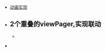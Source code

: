 - [动画实现](https://www.cnblogs.com/guanxinjing/p/13528962.html)
- 2个重叠的viewPager,实现联动
	-
	- ```
	  ```
-